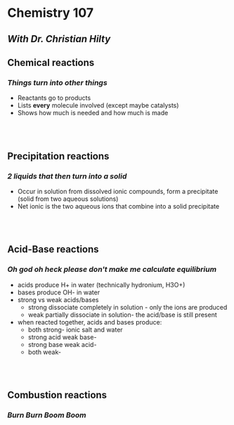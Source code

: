 # **Chemistry 107**
## *With Dr. Christian Hilty*

## Chemical reactions
### *Things turn into other things*
- Reactants go to products
- Lists **every** molecule involved (except maybe catalysts)
- Shows how much is needed and how much is made

<br><br>

## Precipitation reactions
### *2 liquids that then turn into a solid*
- Occur in solution from dissolved ionic compounds, form a precipitate (solid from two aqueous solutions)
- Net ionic is the two aqueous ions that combine into a solid precipitate

<br><br>

## Acid-Base reactions
### *Oh god oh heck please don't make me calculate equilibrium*
- acids produce H+ in water (technically hydronium, H3O+)
- bases produce OH- in water
- strong vs weak acids/bases
    - strong dissociate completely in solution - only the ions are produced
    - weak partially dissociate in solution- the acid/base is still present
- when reacted together, acids and bases produce:
    - both strong- ionic salt and water <!-- Typically referred to as "neutralization" -->
    - strong acid weak base- 
    - strong base weak acid- 
    - both weak-  <!-- NIGHTMARE NIGHTMARE NIGHTMARE NIGHTMARE NIGHTMARE NIGHTMARE NIGHTMARE NIGHTMARE PLEASE FOR THE LOVE OF GOD DON'T MAKE ME DO EQUILIBRIUM EQUATIONS AND RICE TABLES -->

<br><br>

## Combustion reactions
### *Burn Burn Boom Boom*


<br><br>